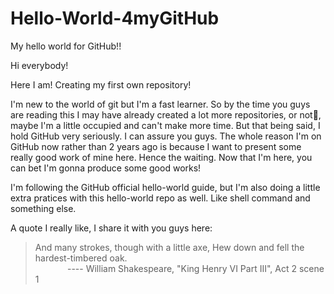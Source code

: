 # Hello-World-4myGitHub
My hello world for GitHub!!

Hi everybody!

Here I am! Creating my first own repository!

I'm new to the world of git but I'm a fast learner. So by the time you guys are reading this I may have already created a lot more repositories, or not🤣, maybe I'm a little occupied and can't make more time. But that being said, I hold GitHub very seriously. I can assure you guys. The whole reason I'm on GitHub now rather than 2 years ago is because I want to present some really good work of mine here. Hence the waiting. Now that I'm here, you can bet I'm gonna produce some good works!

I'm following the GitHub official hello-world guide, but I'm also doing a little extra pratices with this hello-world repo as well. Like shell command and something else.

A quote I really like, I share it with you guys here:

> And many strokes, though with a little axe, Hew down and fell the hardest-timbered oak.<br>&nbsp;&nbsp;&nbsp;&nbsp;&nbsp;&nbsp;&nbsp;&nbsp;&nbsp;&nbsp;&nbsp;&nbsp;&nbsp;---- William Shakespeare, "King Henry VI Part III", Act 2 scene 1
